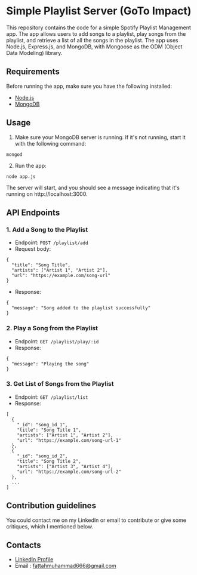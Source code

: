 # Simple Playlist Server (GoTo Impact)

This repository contains the code for a simple Spotify Playlist Management app. The app allows users to add songs to a playlist, play songs from the playlist, and retrieve a list of all the songs in the playlist. The app uses Node.js, Express.js, and MongoDB, with Mongoose as the ODM (Object Data Modeling) library.

## Requirements

Before running the app, make sure you have the following installed:
* [Node.js](https://nodejs.org/)
* [MongoDB](https://www.mongodb.com/)

## Usage

1. Make sure your MongoDB server is running. If it's not running, start it with the following command:

```
mongod
```
2. Run the app:
```
node app.js
```
The server will start, and you should see a message indicating that it's running on http://localhost:3000.

## API Endpoints
### 1. Add a Song to the Playlist
* Endpoint: `POST /playlist/add`
* Request body:
```
{
  "title": "Song Title",
  "artists": ["Artist 1", "Artist 2"],
  "url": "https://example.com/song-url"
}
```
* Response:
```
{
  "message": "Song added to the playlist successfully"
}
```

### 2. Play a Song from the Playlist
* Endpoint: `GET /playlist/play/:id`
* Response:
```
{
  "message": "Playing the song"
}

```

### 3. Get List of Songs from the Playlist
* Endpoint: `GET /playlist/list`
* Response:
```
[
  {
    "_id": "song_id_1",
    "title": "Song Title 1",
    "artists": ["Artist 1", "Artist 2"],
    "url": "https://example.com/song-url-1"
  },
  {
    "_id": "song_id_2",
    "title": "Song Title 2",
    "artists": ["Artist 3", "Artist 4"],
    "url": "https://example.com/song-url-2"
  },
  ...
]
```



## Contribution guidelines ##
You could contact me on my LinkedIn or email to contribute or give some critiques, which I mentioned below. 

## Contacts ##

* [LinkedIn Profile](https://www.linkedin.com/in/muhammad24fattah/)
* Email : fattahmuhammad666@gmail.com
